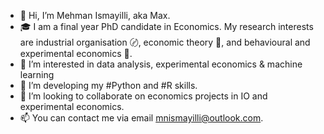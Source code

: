 - 👋 Hi, I’m Mehman Ismayilli, aka Max.
- 🎓 I am a final year PhD candidate in Economics. My research interests are industrial organisation 〄, economic theory 📑, and behavioural and experimental economics 🧫.
- 👀 I’m interested in data analysis, experimental economics & machine learning
- 🌱 I’m developing my #Python and #R skills. 
- 💞️ I’m looking to collaborate on economics projects in IO and experimental economics. 
- 📫 You can contact me via email mnismayilli@outlook.com.
